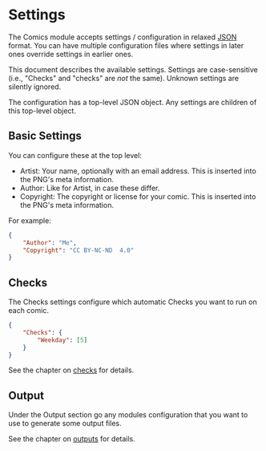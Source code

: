 # Settings

The Comics module accepts settings / configuration in relaxed
[JSON](https://www.json.org/json-en.html) format. You can have multiple
configuration files where settings in later ones override settings in
earlier ones.

This document describes the available settings. Settings are case-sensitive
(i.e., "Checks" and "checks" are *not* the same). Unknown settings are
silently ignored.

The configuration has a top-level JSON object. Any settings are children of
this top-level object.


## Basic Settings

You can configure these at the top level:

* Artist: Your name, optionally with an email address. This is inserted into
  the PNG's meta information.
* Author: Like for Artist, in case these differ.
* Copyright: The copyright or license for your comic. This is inserted into
  the PNG's meta information.

For example:

```json
{
    "Author": "Me",
    "Copyright": "CC BY-NC-ND  4.0"
}
```


## Checks

The Checks settings configure which automatic Checks you want to run on each
comic.

```json
{
    "Checks": {
        "Weekday": [5]
    }
}
```

See the chapter on [checks](checks.md) for details.


## Output

Under the Output section go any modules configuration that you want to use
to generate some output files.

See the chapter on [outputs](outputs.md) for details.
